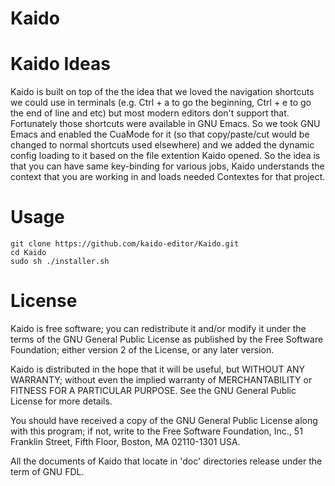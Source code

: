 # Kaido

# Kaido Ideas
Kaido is built on top of the the idea that we loved the navigation shortcuts we could use in terminals (e.g. Ctrl + a to go the beginning, Ctrl + e to go the end of line and etc) but most modern editors don't support that. Fortunately those shortcuts were available in GNU Emacs. So we took GNU Emacs and enabled the CuaMode for it (so that copy/paste/cut would be changed to normal shortcuts used elsewhere) and we added the dynamic config loading to it based on the file extention Kaido opened. So the idea is that you can have same key-binding for various jobs, Kaido understands the context that you are working in and loads needed Contextes for that project.

# Usage
```
git clone https://github.com/kaido-editor/Kaido.git
cd Kaido
sudo sh ./installer.sh
```

# License

Kaido is free software; you can redistribute it and/or modify it under the terms of the GNU General Public License as published by the Free Software Foundation; either version 2 of the License, or any later version.

Kaido is distributed in the hope that it will be useful, but WITHOUT ANY WARRANTY; without even the implied warranty of MERCHANTABILITY or FITNESS FOR A PARTICULAR PURPOSE. See the GNU General Public License for more details.

You should have received a copy of the GNU General Public License along with this program; if not, write to the Free Software Foundation, Inc., 51 Franklin Street, Fifth Floor, Boston, MA 02110-1301 USA.

All the documents of Kaido that locate in 'doc' directories release under the term of GNU FDL.
